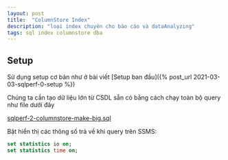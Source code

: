 ```yaml
---
layout: post
title:  "ColumnStore Index"
description: "loại index chuyên cho báo cáo và dataAnalyzing"
tags: sql index columnstore dba
---
```


## Setup

Sử dụng setup cơ bản như ở bài viết [Setup ban đầu]({% post_url 2021-03-03-sqlperf-0-setup %})

Chúng ta cần tạo dữ liệu lớn từ CSDL sẵn có bằng cách chạy toàn bộ query như file dưới đây

[sqlperf-2-columnstore-make-big.sql](/assets/sql/sqlperf-2-columnstore-make-big.sql)

Bật hiển thị các thông số trả về khi query trên SSMS:

``` sql
set statistics io on;
set statistics time on;
```